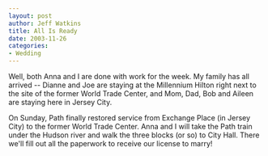 ```yaml
--- 
layout: post
author: Jeff Watkins
title: All Is Ready
date: 2003-11-26
categories: 
- Wedding
---
```


Well, both Anna and I are done with work for the week. My family has all arrived -- Dianne and Joe are staying at the Millennium Hilton right next to the site of the former World Trade Center, and Mom, Dad, Bob and Aileen are staying here in Jersey City.

On Sunday, Path finally restored service from Exchange Place (in Jersey City) to the former World Trade Center. Anna and I will take the Path train under the Hudson river and walk the three blocks (or so) to City Hall. There we'll fill out all the paperwork to receive our license to marry!
